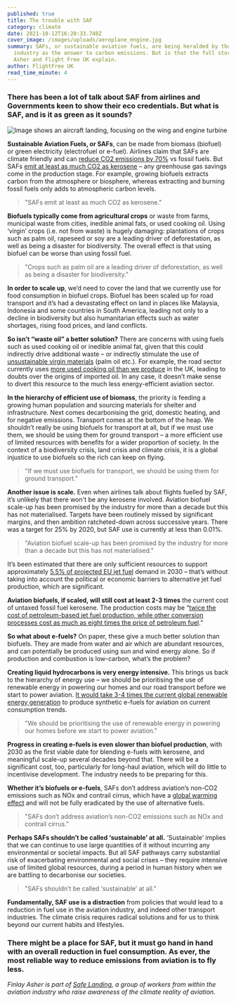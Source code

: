 ```yaml
---
published: true
title: The trouble with SAF
category: climate
date: 2021-10-12T16:20:33.748Z
cover_image: /images/uploads/aeroplane_engine.jpg
summary: SAFs, or sustainable aviation fuels, are being heralded by the aviation
  industry as the answer to carbon emissions. But is that the full story? Finlay
  Asher and Flight Free UK explain.
author: FlightFree UK
read_time_minute: 4
---
```

### There has been a lot of talk about SAF from airlines and Governments keen to show their eco credentials. But what is SAF, and is it as green as it sounds? 

![Image shows an aircraft landing, focusing on the wing and engine turbine](/images/uploads/aeroplane_wing2.jpg)

**Sustainable Aviation Fuels, or SAFs**, can be made from biomass (biofuel) or green electricity (electrofuel or e-fuel). Airlines claim that SAFs are climate friendly and can [reduce CO2 emissions by 70%](https://www.sustainableaviation.co.uk/wp-content/uploads/2020/02/SustainableAviation_FuelReport_20200231.pdf) vs fossil fuels. But SAFs [emit at least as much CO2 as kerosene](https://www.aef.org.uk/2021/09/21/benefits-from-sustainable-aviation-fuels-must-not-be-over-claimed-aef-highlights-in-response-to-saf-consultation/) – any greenhouse gas savings come in the production stage. For example, growing biofuels extracts carbon from the atmosphere or biosphere, whereas extracting and burning fossil fuels only adds to atmospheric carbon levels. 

> "SAFs emit at least as much CO2 as kerosene."

**Biofuels typically come from agricultural crops** or waste from farms, municipal waste from cities, inedible animal fats, or used cooking oil. Using ‘virgin’ crops (i.e. not from waste) is hugely damaging: plantations of crops such as palm oil, rapeseed or soy are a leading driver of deforestation, as well as being a disaster for biodiversity. The overall effect is that using biofuel can be worse than using fossil fuel.

> "Crops such as palm oil are a leading driver of deforestation, as well as being a disaster for biodiversity."

**In order to scale up**, we’d need to cover the land that we currently use for food consumption in biofuel crops. Biofuel has been scaled up for road transport and it’s had a devastating effect on land in places like Malaysia, Indonesia and some countries in South America, leading not only to a decline in biodiversity but also humanitarian effects such as water shortages, rising food prices, and land conflicts.

**So isn’t “waste oil” a better solution?** There are concerns with using fuels such as used cooking oil or inedible animal fat, given that this could indirectly drive additional waste – or indirectly stimulate the use of [unsustainable virgin materials](https://www.nnfcc.co.uk/files/mydocs/UCO%20Report.pdf) (palm oil etc.). For example, the road sector currently uses [more used cooking oil than we produce](https://www.transportenvironment.org/discover/uks-imports-dubious-used-cooking-oil-set-rise-fuelling-deforestation/) in the UK, leading to doubts over the origins of imported oil. In any case, it doesn’t make sense to divert this resource to the much less energy-efficient aviation sector.

**In the hierarchy of efficient use of biomass**, the priority is feeding a growing human population and sourcing materials for shelter and infrastructure. Next comes decarbonising the grid, domestic heating, and for negative emissions. Transport comes at the bottom of the heap. We shouldn’t really be using biofuels for transport at all, but if we must use them, we should be using them for ground transport – a more efficient use of limited resources with benefits for a wider proportion of society. In the context of a biodiversity crisis, land crisis and climate crisis, it is a global injustice to use biofuels so the rich can keep on flying.

> "If we must use biofuels for transport, we should be using them for ground transport."

**Another issue is scale.** Even when airlines talk about flights fuelled by SAF, it’s unlikely that there won't be any kerosene involved. Aviation biofuel scale-up has been promised by the industry for more than a decade but this has not materialised. Targets have been routinely missed by significant margins, and then ambition ratcheted-down across successive years. There was a target for 25% by 2020, but SAF use is currently at less than 0.01%.

> "Aviation biofuel scale-up has been promised by the industry for more than a decade but this has not materialised."

It’s been estimated that there are only sufficient resources to support approximately [5.5% of projected EU jet fuel](https://theicct.org/sites/default/files/publications/Sustainable-aviation-fuel-feedstock-eu-mar2021.pdf) demand in 2030 – that’s without taking into account the political or economic barriers to alternative jet fuel production, which are significant. 

**Aviation biofuels, if scaled, will still cost at least 2-3 times** the current cost of untaxed fossil fuel kerosene. The production costs may be “[twice the cost of petroleum-based jet fuel production, while other conversion processes cost as much as eight times the price of petroleum fuel](https://theicct.org/sites/default/files/publications/Sustainable-aviation-fuel-feedstock-eu-mar2021.pdf).” 

**So what about e-fuels?** On paper, these give a much better solution than biofuels. They are made from water and air which are abundant resources, and can potentially be produced using sun and wind energy alone. So if production and combustion is low-carbon, what’s the problem?

**Creating liquid hydrocarbons is very energy intensive.** This brings us back to the hierarchy of energy use – we should be prioritising the use of renewable energy in powering our homes and our road transport before we start to power aviation. [It would take 3-4 times the current global renewable energy generation](https://www.fch.europa.eu/publications/hydrogen-powered-aviation) to produce synthetic e-fuels for aviation on current consumption trends.

> "We should be prioritising the use of renewable energy in powering our homes before we start to power aviation."

**Progress in creating e-fuels is even slower than biofuel production**, with 2030 as the first viable date for blending e-fuels with kerosene, and meaningful scale-up several decades beyond that. There will be a significant cost, too, particularly for long-haul aviation, which will do little to incentivise development. The industry needs to be preparing for this. 

**Whether it’s biofuels or e-fuels**, SAFs don’t address aviation’s non-CO2 emissions such as NOx and contrail cirrus, which have a [global warming effect](https://www.sciencedirect.com/science/article/abs/pii/S1352231020305689) and will not be fully eradicated by the use of alternative fuels.

> "SAFs don’t address aviation’s non-CO2 emissions such as NOx and contrail cirrus."

**Perhaps SAFs shouldn’t be called ‘sustainable’ at all.** ‘Sustainable’ implies that we can continue to use large quantities of it without incurring any environmental or societal impacts. But all SAF pathways carry substantial risk of exacerbating environmental and social crises – they require intensive use of limited global resources, during a period in human history when we are battling to decarbonise our societies.

> "SAFs shouldn’t be called ‘sustainable’ at all."

**Fundamentally, SAF use is a distraction** from policies that would lead to a reduction in fuel use in the aviation industry, and indeed other transport industries. The climate crisis requires radical solutions and for us to think beyond our current habits and lifestyles. 

### There might be a place for SAF, but it must go hand in hand with an overall reduction in fuel consumption. As ever, the most reliable way to reduce emissions from aviation is to fly less.

*Finlay Asher is part of [Safe Landing](https://safe-landing.org/), a group of workers from within the aviation industry who raise awareness of the climate reality of aviation.*